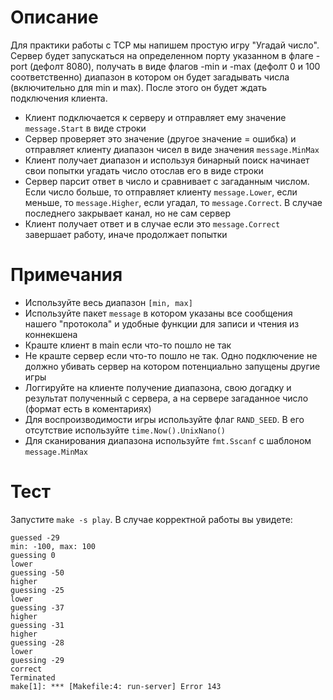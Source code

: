 # Описание
Для практики работы с TCP мы напишем простую игру "Угадай число". Сервер будет запускаться на определенном порту указанном в флаге -port (дефолт 8080),
получать в виде флагов -min и -max (дефолт 0 и 100 соответственно) диапазон в котором он будет загадывать числа (включительно для min и max). После этого он будет ждать подключения клиента.
* Клиент подключается к серверу и отправляет ему значение `message.Start` в виде строки
* Сервер проверяет это значение (другое значение = ошибка) и отправляет клиенту диапазон чисел в виде значения `message.MinMax`
* Клиент получает диапазон и используя бинарный поиск начинает свои попытки угадать число отослав его в виде строки
* Сервер парсит ответ в число и сравнивает с загаданным числом. Если число больше, то отправляет клиенту `message.Lower`, если меньше, то `message.Higher`, если угадал, то `message.Correct`. В случае последнего закрывает канал, но не сам сервер
* Клиент получает ответ и в случае если это `message.Correct` завершает работу, иначе продолжает попытки

# Примечания
* Используйте весь диапазон `[min, max]`
* Используйте пакет `message` в котором указаны все сообщения нашего "протокола" и удобные функции для записи и чтения из коннекшена
* Краште клиент в main если что-то пошло не так
* Не краште сервер если что-то пошло не так. Одно подключение не должно убивать сервер на котором потенциально запущены другие игры
* Логгируйте на клиенте получение диапазона, свою догадку и результат полученный с сервера, а на сервере загаданное число (формат есть в коментариях)
* Для воспроизводимости игры используйте флаг `RAND_SEED`. В его отсутствие используйте `time.Now().UnixNano()`
* Для сканирования диапазона используйте `fmt.Sscanf` с шаблоном `message.MinMax`

# Тест
Запустите `make -s play`. В случае корректной работы вы увидете:
```
guessed -29
min: -100, max: 100
guessing 0
lower
guessing -50
higher
guessing -25
lower
guessing -37
higher
guessing -31
higher
guessing -28
lower
guessing -29
correct
Terminated
make[1]: *** [Makefile:4: run-server] Error 143
```